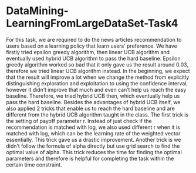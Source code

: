 # DataMining-LearningFromLargeDataSet-Task4

For this task, we are required to do the news articles recommendation to users based on a learning policy that learn users’ preference. We have firstly tried epsilon greedy algorithm, then linear UCB algorithm and eventually used hybrid UCB algorithm to pass the hard baseline. Epsilon greedy algorithm worked so bad that it only gave us the result around 0.03, therefore we tried linear UCB algorithm instead. In the beginning, we expect that the result will improve a lot when we change the method from explicitly distinguishing exploration and exploitation to using the confidence interval, however it didn’t improve that much and even can’t help us reach the easy baseline. Therefore, we tried hybrid UCB then, which eventually help us pass the hard baseline. Besides the advantages of hybrid UCB itself, we also applied 2 tricks that enable us to reach the hard baseline and are different from the hybrid UCB algorithm taught in the class. The first trick is the setting of payoff parameter r. Instead of just check if the recommendation is matched with log, we also used different r when it is matched with log, which can be the learning rate of the weighted vector essentially. This trick gave us a drastic improvement. Another trick is we didn’t follow the formula of alpha directly but use grid search to find the optimal value of alpha. This trick reduces the time for finding the optimal parameters and therefore is helpful for completing the task within the certain time constraint.
